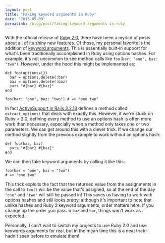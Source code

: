 ```yaml
---
layout: post
title: "Faking keyword arguments in Ruby"
date: "2013-05-09"
permalink: /blog/post/faking-keyword-arguments-in-ruby
---
```


With the official release of [Ruby 2.0](http://www.ruby-lang.org/en/news/2013/02/24/ruby-2-0-0-p0-is-released/), there have been a myriad of posts about all of its shiny new features. Of those, my personal favorite is the addition of [keyword arguments](http://globaldev.co.uk/2013/03/ruby-2-0-0-in-detail/). This is essentially built-in support for what's been traditionally accomplished in Ruby using options hashes.  For example, it's not uncommon to see method calls like <code class="prettyprint lang-ruby">foo(bar: "one", baz: "two")</code>. However, under the hood this might be implemented as:

<pre class="prettyprint lang-ruby"><code>def foo(options={})
  bar = options.delete(:bar)
  baz = options.delete(:baz)
  puts "#{bar} #{baz}"
end

foo(bar: "one", baz: "two") # => "one two"
</code></pre>

<break />




In fact [ActiveSupport in Rails 3.2.13](https://github.com/rails/rails/blob/3-2-13/activesupport/lib/active_support/core_ext/array/extract_options.rb) defines a method called `extract_options!` that deals with exactly this. However, if we're stuck on Ruby < 2.0, defining every method to use an options hash is often more work than necessary, especially when a method only takes one or two parameters. We can get around this with a clever trick. If we change our method slightly from the previous example to work without an options hash:

<pre class="prettyprint lang-ruby"><code>def foo(bar, baz)
  puts "#{bar} #{baz}"
end</code></pre>

We can then fake keyword arguments by calling it like this: 

<pre class="prettyprint lang-ruby"><code>foo(bar = "one", baz = "two")
# => "one two"
</code></pre>

This trick exploits the fact that the returned value from the assignments in the call to <code class="prettyprint lang-ruby">foo()</code> will be the value that's assigned, so at the end of the day <code class="prettyprint lang-ruby">"one"</code> and <code class="prettyprint lang-ruby">"two"</code> will still be passed in! This saves us having to work with options hashes and still looks pretty, although it's important to note that unlike hashes and Ruby 2 keyword arguments, order matters here. If you change up the order you pass in `baz` and `bar`, things won't work as expected. 

Personally, I can't wait to switch my projects to use Ruby 2.0 and use keywords arguments for real, but in the mean time this is a neat trick I hadn't seen before to emulate them!